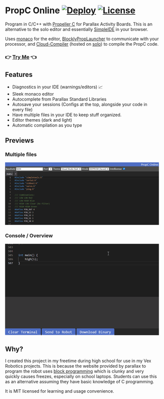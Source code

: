 # PropC Online [![Deploy](https://github.com/DvvCz/PropC-Online/actions/workflows/deploy.yml/badge.svg)](https://github.com/DvvCz/PropC-Online/actions) [![License](https://img.shields.io/github/license/DvvCz/PropC-Online?color=red)](https://opensource.org/licenses/MIT)
Program in C/C++ with [Propeller C](https://www.parallax.com/education/programming-languages/propeller-c) for Parallax Activity Boards.
This is an alternative to the solo editor and essentially [SimpleIDE](https://learn.parallax.com/tutorials/language/propeller-c/propeller-c-set-simpleide) in your browser.

Uses [monaco](https://github.com/microsoft/monaco-editor) for the editor, [BlocklyPropLauncher](https://github.com/parallaxinc/BlocklyPropLauncher) to communicate with your processor, and [Cloud-Compiler](https://github.com/parallaxinc/Cloud-Compiler) (hosted on [solo](https://solo.parallax.com/)) to compile the PropC code.

### 👉 [Try Me](https://dvvcz.github.io/PropC-Online) 👈

## Features
* Diagnostics in your IDE (warnings/editors) 📈
* Sleek monaco editor
* Autocomplete from Parallax Standard Libraries
* Autosave your sessions (Configs at the top, alongside your code in every file)
* Have multiple files in your IDE to keep stuff organized.
* Editor themes (dark and light)
* Automatic compilation as you type

## Previews
### Multiple files
![multifiles](assets/multifiles.gif)

### Console / Overview
![console](assets/overview.gif)

## Why?

I created this project in my freetime during high school for use in my Vex Robotics projects. This is because the website provided by parallax to program the robot uses [block programming](https://developers.google.com/blockly) which is clunky and very quickly causes freezes, especially on school laptops. Students can use this as an alternative assuming they have basic knowledge of C programming.

It is MIT licensed for learning and usage convenience.

